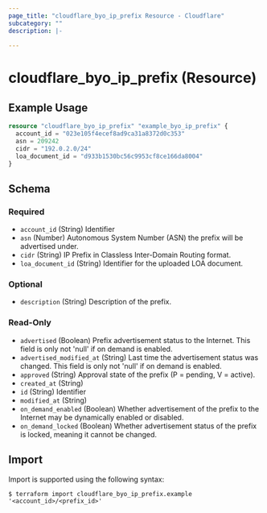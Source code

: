 ```yaml
---
page_title: "cloudflare_byo_ip_prefix Resource - Cloudflare"
subcategory: ""
description: |-
  
---
```


# cloudflare_byo_ip_prefix (Resource)



## Example Usage

```terraform
resource "cloudflare_byo_ip_prefix" "example_byo_ip_prefix" {
  account_id = "023e105f4ecef8ad9ca31a8372d0c353"
  asn = 209242
  cidr = "192.0.2.0/24"
  loa_document_id = "d933b1530bc56c9953cf8ce166da8004"
}
```

<!-- schema generated by tfplugindocs -->
## Schema

### Required

- `account_id` (String) Identifier
- `asn` (Number) Autonomous System Number (ASN) the prefix will be advertised under.
- `cidr` (String) IP Prefix in Classless Inter-Domain Routing format.
- `loa_document_id` (String) Identifier for the uploaded LOA document.

### Optional

- `description` (String) Description of the prefix.

### Read-Only

- `advertised` (Boolean) Prefix advertisement status to the Internet. This field is only not 'null' if on demand is enabled.
- `advertised_modified_at` (String) Last time the advertisement status was changed. This field is only not 'null' if on demand is enabled.
- `approved` (String) Approval state of the prefix (P = pending, V = active).
- `created_at` (String)
- `id` (String) Identifier
- `modified_at` (String)
- `on_demand_enabled` (Boolean) Whether advertisement of the prefix to the Internet may be dynamically enabled or disabled.
- `on_demand_locked` (Boolean) Whether advertisement status of the prefix is locked, meaning it cannot be changed.

## Import

Import is supported using the following syntax:

```shell
$ terraform import cloudflare_byo_ip_prefix.example '<account_id>/<prefix_id>'
```
